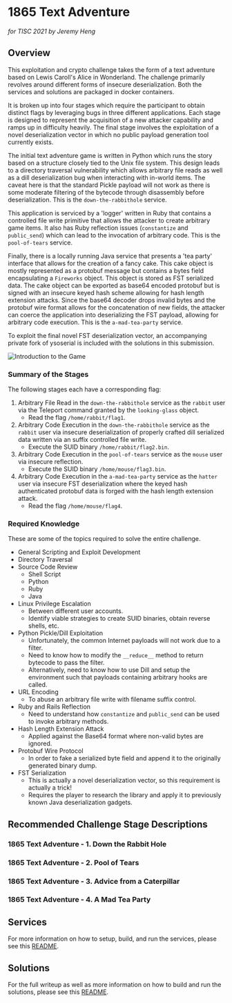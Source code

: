 # 1865 Text Adventure

*for TISC 2021 by Jeremy Heng*

## Overview

This exploitation and crypto challenge takes the form of a text adventure based on Lewis Caroll's
Alice in Wonderland. The challenge primarily revolves around different forms of insecure
deserialization. Both the services and solutions are packaged in docker containers.

It is broken up into four stages which require the participant to obtain distinct flags by
leveraging bugs in three different applications. Each stage is designed to represent the acquisition
of a new attacker capability and ramps up in difficulty heavily. The final stage involves the
exploitation of a novel deserialization vector in which no public payload generation tool currently
exists.

The initial text adventure game is written in Python which runs the story based on a structure
closely tied to the Unix file system. This design leads to a directory traversal vulnerability which
allows arbitrary file reads as well as a dill deserialization bug when interacting with in-world
items. The caveat here is that the standard Pickle payload will not work as there is some moderate
filtering of the bytecode through disassembly before deserialization. This is the
`down-the-rabbithole` service.

This application is serviced by a 'logger' written in Ruby that contains a controlled file write
primitive that allows the attacker to create arbitrary game items. It also has Ruby reflection
issues (`constantize` and `public_send`) which can lead to the invocation of arbitrary code. This is
the `pool-of-tears` service.

Finally, there is a locally running Java service that presents a 'tea party' interface that allows
for the creation of a fancy cake. This cake object is mostly represented as a protobuf message but
contains a bytes field encapsulating a `Fireworks` object. This object is stored as FST serialized
data. The cake object can be exported as base64 encoded protobuf but is signed with an insecure
keyed hash scheme allowing for hash length extension attacks. Since the base64 decoder drops invalid
bytes and the protobuf wire format allows for the concatenation of new fields, the attacker can
coerce the application into deserializing the FST payload, allowing for arbitrary code execution.
This is the `a-mad-tea-party` service.

To exploit the final novel FST deserialization vector, an accompanying private fork of ysoserial is
included with the solutions in this submission.

![Introduction to the Game](img/alice_in_wonderland_intro.gif)

### Summary of the Stages

The following stages each have a corresponding flag:

1. Arbitrary File Read in the `down-the-rabbithole` service as the `rabbit` user via the Teleport
    command granted by the `looking-glass` object.
    * Read the flag `/home/rabbit/flag1`.
2. Arbitrary Code Execution in the `down-the-rabbithole` service as the `rabbit` user via insecure
    deserialization of properly crafted dill serialized data written via an suffix controlled file
    write.
    * Execute the SUID binary `/home/rabbit/flag2.bin`.
3. Arbitrary Code Execution in the `pool-of-tears` service as the `mouse` user via insecure
   reflection.
   * Execute the SUID binary `/home/mouse/flag3.bin`.
4. Arbitrary Code Execution in the `a-mad-tea-party` service as the `hatter` user via insecure FST
   deserialization where the keyed hash authenticated protobuf data is forged with the hash length
   extension attack.
   * Read the flag `/home/mouse/flag4`.

### Required Knowledge

These are some of the topics required to solve the entire challenge.

* General Scripting and Exploit Development
* Directory Traversal
* Source Code Review
    * Shell Script
    * Python
    * Ruby
    * Java
* Linux Privilege Escalation
    * Between different user accounts.
    * Identify viable strategies to create SUID binaries, obtain reverse shells, etc.
* Python Pickle/Dill Exploitation
    * Unfortunately, the common Internet payloads will not work due to a filter.
    * Need to know how to modify the `__reduce__` method to return bytecode to pass the filter.
    * Alternatively, need to know how to use Dill and setup the environment such that payloads
        containing arbitrary hooks are called.
* URL Encoding
    * To abuse an arbitrary file write with filename suffix control.
* Ruby and Rails Reflection
    * Need to understand how `constantize` and `public_send` can be used to invoke arbitrary
        methods.
* Hash Length Extension Attack
    * Applied against the Base64 format where non-valid bytes are ignored.
* Protobuf Wire Protocol
    * In order to fake a serialized byte field and append it to the originally generated binary
        dump.
* FST Serialization
    * This is actually a novel deserialization vector, so this requirement is actually a trick!
    * Requires the player to research the library and apply it to previously known Java
        deserialization gadgets.

## Recommended Challenge Stage Descriptions

### 1865 Text Adventure - 1. Down the Rabbit Hole

### 1865 Text Adventure - 2. Pool of Tears

### 1865 Text Adventure - 3. Advice from a Caterpillar

### 1865 Text Adventure - 4. A Mad Tea Party


## Services

For more information on how to setup, build, and run the services, please see this
[README](service/README.md).

## Solutions

For the full writeup as well as more information on how to build and run the solutions, please see
this [README](solutions/README.md).
